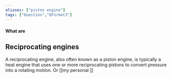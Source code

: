 ```yaml
---
aliases: ["piston engine"]
tags: ["Question","QFormat3"]
---
```


#### What are
## Reciprocating engines
A reciprocating engine, also often known as a piston engine, is typically a heat engine that uses one or more reciprocating pistons to convert pressure into a rotating motion.
Or [[my personal ]]
